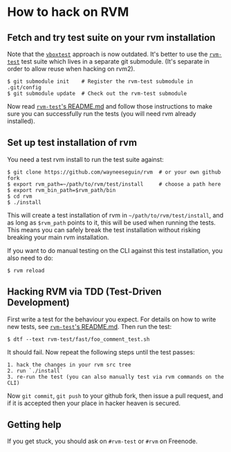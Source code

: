 # How to hack on RVM

## Fetch and try test suite on your rvm installation

Note that the [`vboxtest`](docs/vm_tests.md) approach is now outdated.
It's better to use the
[`rvm-test`](https://github.com/wayneeseguin/rvm-test/) test suite
which lives in a separate git submodule.  (It's separate in order to
allow reuse when hacking on rvm2).

    $ git submodule init    # Register the rvm-test submodule in .git/config
    $ git submodule update  # Check out the rvm-test submodule

Now read [`rvm-test`'s
README.md](https://github.com/wayneeseguin/rvm-test/blob/master/README.md)
and follow those instructions to make sure you can successfully run
the tests (you will need rvm already installed).

## Set up test installation of rvm

You need a test rvm install to run the test suite against:

    $ git clone https://github.com/wayneeseguin/rvm  # or your own github fork
    $ export rvm_path=~/path/to/rvm/test/install     # choose a path here
    $ export rvm_bin_path=$rvm_path/bin
    $ cd rvm
    $ ./install

This will create a test installation of rvm in
`~/path/to/rvm/test/install`, and as long as `$rvm_path` points to it,
this will be used when running the tests.  This means you can safely
break the test installation without risking breaking your main rvm
installation.

If you want to do manual testing on the CLI against this test installation,
you also need to do:

    $ rvm reload

## Hacking RVM via TDD (Test-Driven Development)

First write a test for the behaviour you expect.  For details on how
to write new tests, see [`rvm-test`'s
README.md](https://github.com/wayneeseguin/rvm-test/blob/master/README.md).
Then run the test:

    $ dtf --text rvm-test/fast/foo_comment_test.sh

It should fail.  Now repeat the following steps until the test passes:

    1. hack the changes in your rvm src tree
    2. run `./install`
    3. re-run the test (you can also manually test via rvm commands on the CLI)

Now `git commit`, `git push` to your github fork, then issue a pull
request, and if it is accepted then your place in hacker heaven is
secured.

## Getting help

If you get stuck, you should ask on `#rvm-test` or `#rvm` on Freenode.
